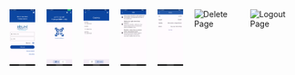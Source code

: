 <div style="display: flex;">
    <img src="./Photos/LoginPage.png" alt="Login Page" style="max-width: 100px; max-height: 100px; margin-right: 20px;">
    <img src="./Photos/HomePage.png" alt="Home Page" style="max-width: 100px; max-height: 100px; margin-right: 20px;">
    <img src="./Photos/HistoryPage.png" alt="History Page" style="max-width: 100px; max-height: 100px; margin-right: 20px;">
    <img src="./Photos/HelpPage.png" alt="Help Page" style="max-width: 100px; max-height: 100px; margin-right: 20px;">
    <img src="./Photos/AccountPage.png" alt="Account Page" style="max-width: 100px; max-height: 100px; margin-right: 20px;">
    <img src="./Photos/DeletePage.png" alt="Delete Page" style="max-width: 100px; max-height: 100px; margin-right: 20px;">
    <img src="./Photos/LogoutPage.png" alt="Logout Page" style="max-width: 100px; max-height: 100px;">
</div>
